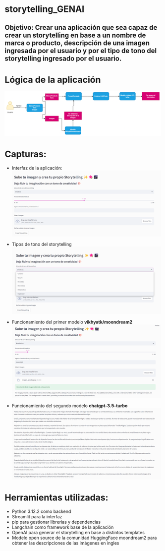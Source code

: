 # storytelling_GENAI

## Objetivo: Crear una aplicación que sea capaz de crear un storytelling en base a un nombre de marca o producto, descripción de una imagen ingresada por el usuario y por el tipo de tono del storytelling ingresado por el usuario.

# Lógica de la aplicación
![interfaz](media/imagen_6.png)

# Capturas:

* Interfaz de la aplicación:
![interfaz](media/imagen_1.png)

* Tipos de tono del storytelling
![interfaz](media/imagen_2.png)

* Funcionamiento del primer modelo <b>vikhyatk/moondream2</b>
![interfaz](media/imagen_3.png)

* Funcionamiento del segundo modelo <b>chatgpt-3.5-turbo</b>
![interfaz](media/imagen_4.png)

# Herramientas utilizadas:

* Python 3.12.2 como backend
* Streamlit para la interfaz
* pip para gestionar librerias y dependencias
* Langchain como framework base de la aplicación
* OpenAI para generar el storytelling en base a distintos templates
* Modelo open source de la comunidad HuggingFace moondream2 para obtener las descripciones de las imágenes en ingles

